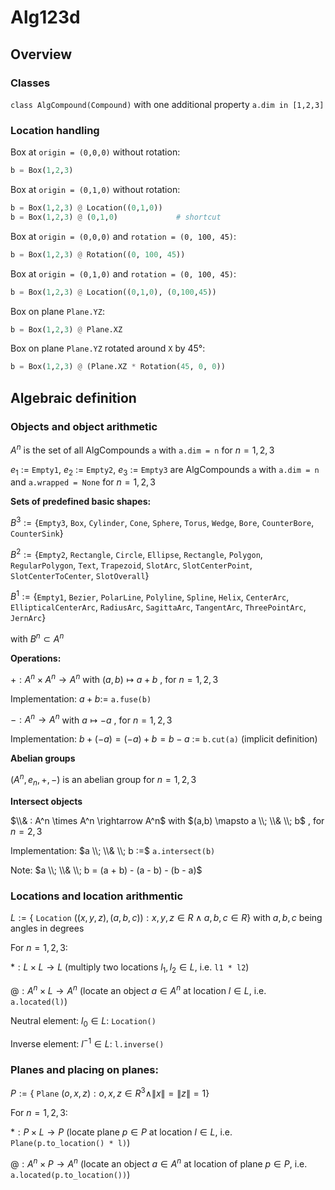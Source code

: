 # Alg123d

## Overview

### Classes

`class AlgCompound(Compound)` with one additional property `a.dim in [1,2,3]`

### Location handling

Box at `origin = (0,0,0)` without rotation:

```python
b = Box(1,2,3)
```

Box at `origin = (0,1,0)` without rotation:

```python
b = Box(1,2,3) @ Location((0,1,0))
b = Box(1,2,3) @ (0,1,0)             # shortcut
```

Box at `origin = (0,0,0)` and `rotation = (0, 100, 45)`:

```python
b = Box(1,2,3) @ Rotation((0, 100, 45))
```

Box at `origin = (0,1,0)` and `rotation = (0, 100, 45)`:

```python
b = Box(1,2,3) @ Location((0,1,0), (0,100,45))
```

Box on plane `Plane.YZ`:

```python
b = Box(1,2,3) @ Plane.XZ
```

Box on plane `Plane.YZ` rotated around `X` by 45°:

```python
b = Box(1,2,3) @ (Plane.XZ * Rotation(45, 0, 0))
```

## Algebraic definition

### Objects and object arithmetic

$A^n$ is the set of all AlgCompounds `a` with `a.dim = n` for $n = 1,2,3$

$e_1$ := `Empty1`, $e_2$ := `Empty2`, $e_3$ := `Empty3` are AlgCompounds `a` with `a.dim = n` and `a.wrapped = None` for $n = 1,2,3$

**Sets of predefined basic shapes:**

$B^3 := \lbrace$`Empty3`, `Box`, `Cylinder`, `Cone`, `Sphere`, `Torus`, `Wedge`, `Bore`, `CounterBore`, `CounterSink`$\rbrace$

$B^2 := \lbrace$`Empty2`, `Rectangle`, `Circle`, `Ellipse`, `Rectangle`, `Polygon`, `RegularPolygon`, `Text`, `Trapezoid`, `SlotArc`, `SlotCenterPoint`, `SlotCenterToCenter`, `SlotOverall`$\rbrace$

$B^1 := \lbrace$`Empty1`, `Bezier`, `PolarLine`, `Polyline`, `Spline`, `Helix`, `CenterArc`, `EllipticalCenterArc`, `RadiusArc`, `SagittaArc`, `TangentArc`, `ThreePointArc`, `JernArc`$\rbrace$

with $B^n \subset A^n$

**Operations:**

$+: A^n \times A^n \rightarrow A^n$ with $(a,b) \mapsto a + b$ , for $n=1,2,3$

Implementation: $a + b :=$ `a.fuse(b)`

$-: A^n \rightarrow A^n$ with $a \mapsto -a$ , for $n=1, 2,3$

Implementation: $b + (-a) = (-a) + b = b - a$ := `b.cut(a)` (implicit definition)

**Abelian groups**

$( A^n, e_n, +, -)$ is an abelian group for $n=1,2,3$

**Intersect objects**

$\\& : A^n \times A^n \rightarrow A^n$ with $(a,b) \mapsto a \\; \\& \\; b$ , for $n=2,3$

Implementation: $a \\; \\& \\; b :=$ `a.intersect(b)`

Note: $a \\; \\& \\; b = (a + b) - (a - b) - (b - a)$

### Locations and location arithmentic

$L  := \lbrace$ `Location` $((x,y,z), (a,b,c)): x,y,z \in R \land a,b,c \in R\rbrace$ with $a,b,c$ being angles in degrees

For $n = 1, 2, 3$:

$*: L \times L \rightarrow L$ (multiply two locations $l_1, l_2 \in L$, i.e. `l1 * l2`)

$@: A^n \times L \rightarrow A^n$ (locate an object $a \in A^n$ at location $l \in L$, i.e. `a.located(l)`)

Neutral element: $l_0 \in L$: `Location()`

Inverse element: $l^{-1} \in L$: `l.inverse()`

### Planes and placing on planes:

$P  := \lbrace$ `Plane` $(o,x,z): o,x,z ∈ R^3 \land \|x\| = \|z\| = 1\rbrace$

For $n = 1, 2, 3$:

$*: P \times L \rightarrow P$ (locate plane $p \in P$ at location $l \in L$, i.e. `Plane(p.to_location() * l)`)

$@: A^n \times P \rightarrow A^n$ (locate an object $a \in A^n$ at location of plane $p \in P$, i.e. `a.located(p.to_location())`)
